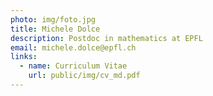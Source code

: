 ```yaml
---
photo: img/foto.jpg
title: Michele Dolce
description: Postdoc in mathematics at EPFL
email: michele.dolce@epfl.ch
links:
  - name: Curriculum Vitae
    url: public/img/cv_md.pdf
---
```

